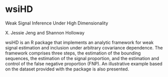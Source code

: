 # wsiHD

Weak Signal Inference Under High Dimensionality

X. Jessie Jeng and Shannon Holloway

wsiHD is an R package that implements an analytic framework for weak signal estimation and inclusion under arbitrary covariance dependence. The framework comprises three steps, the estimation of the bounding sequences, the estimation of the signal proportion, and the estimation and control of the false negative proportion (FNP). An illustrative example based on the dataset provided with the package is also presented. 
